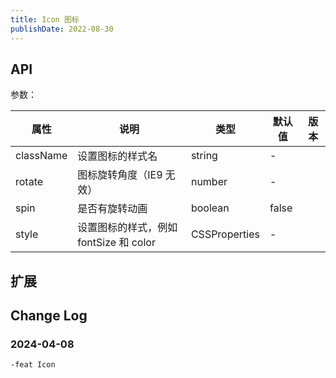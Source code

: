 ```yaml
---
title: Icon 图标
publishDate: 2022-08-30
---
```


## API

参数：

| 属性 | 说明 | 类型 | 默认值 | 版本 |
| --- | --- | --- | --- | --- |
| className | 设置图标的样式名 | string | - |  |
| rotate | 图标旋转角度（IE9 无效） | number | - |  |
| spin | 是否有旋转动画 | boolean | false |  |
| style | 设置图标的样式，例如 fontSize 和 color | CSSProperties | - |  |

## 扩展


## Change Log

### 2024-04-08

    -feat Icon
